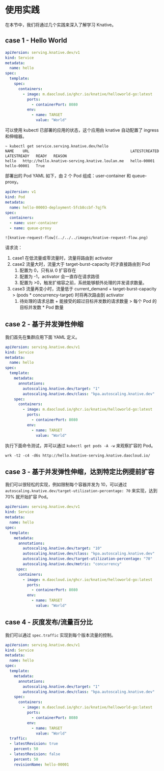 # 使用实践

在本节中，我们将通过几个实践来深入了解学习 Knative。

## case 1 - Hello World

```yaml
apiVersion: serving.knative.dev/v1
kind: Service
metadata:
  name: hello
spec:
  template:
    spec:
      containers:
        - image: m.daocloud.io/ghcr.io/knative/helloworld-go:latest
          ports:
            - containerPort: 8080
          env:
            - name: TARGET
              value: "World"
```

可以使用 kubectl 已部署的应用的状态，这个应用由 knative 自动配置了 ingress 和伸缩器。

```shell
~ kubectl get service.serving.knative.dev/hello
NAME    URL                                              LATESTCREATED   LATESTREADY   READY   REASON
hello   http://hello.knative-serving.knative.loulan.me   hello-00001     hello-00001   True
```

部署出的 Pod YAML 如下，由 2 个 Pod 组成：user-container 和 queue-proxy。

```yaml
apiVersion: v1
kind: Pod
metadata:
  name: hello-00003-deployment-5fcb8ccbf-7qjfk
spec:
  containers:
  - name: user-container
  - name: queue-proxy
```

    ![knative-request-flow](../../../images/knative-request-flow.png)


请求流：

1. case1 在低流量或零流量时，流量将路由到 activator
2. case2 流量大时，流量大于 target-burst-capacity 时才直接路由到 Pod
   1. 配置为 0，只有从 0 扩容存在
   2. 配置为 -1，activator 会一直存在请求路径
   3. 配置为 >0，触发扩缩容之前，系统能够额外处理的并发请求数量。
3. case3 流量再变小时，流量低于 current_demand + target-burst-capacity > (pods * concurrency-target) 时将再次路由到 activator
   1. 待处理的请求总数 + 能接受的超过目标并发数的请求数量 > 每个 Pod 的目标并发数 * Pod 数量


## case 2 - 基于并发弹性伸缩

我们首先在集群应用下面 YAML 定义。

```yaml
apiVersion: serving.knative.dev/v1
kind: Service
metadata:
  name: hello
spec:
  template:
    metadata:
      annotations:
        autoscaling.knative.dev/target: "1"
        autoscaling.knative.dev/class: "kpa.autoscaling.knative.dev"
    spec:
      containers:
        - image: m.daocloud.io/ghcr.io/knative/helloworld-go:latest
          ports:
            - containerPort: 8080
          env:
            - name: TARGET
              value: "World"
```

执行下面命令测试，并可以通过 `kubectl get pods -A -w` 来观察扩容的 Pod。

```shell
wrk -t2 -c4 -d6s http://hello.knative-serving.knative.daocloud.io/
```

## case 3 - 基于并发弹性伸缩，达到特定比例提前扩容

我们可以很轻松的实现，例如限制每个容器并发为 10，可以通过 `autoscaling.knative.dev/target-utilization-percentage: 70` 来实现，达到 70% 就开始扩容 Pod。

```yaml
apiVersion: serving.knative.dev/v1
kind: Service
metadata:
  name: hello
spec:
  template:
    metadata:
      annotations:
        autoscaling.knative.dev/target: "10"
        autoscaling.knative.dev/class: "kpa.autoscaling.knative.dev"
        autoscaling.knative.dev/target-utilization-percentage: "70" 
        autoscaling.knative.dev/metric: "concurrency"
     spec:
      containers:
        - image: m.daocloud.io/ghcr.io/knative/helloworld-go:latest
          ports:
            - containerPort: 8080
          env:
            - name: TARGET
              value: "World"
```

## case 4 - 灰度发布/流量百分比

我们可以通过 `spec.traffic` 实现到每个版本流量的控制。

```yaml
apiVersion: serving.knative.dev/v1
kind: Service
metadata:
  name: hello
spec:
  template:
    metadata:
      annotations:
        autoscaling.knative.dev/target: "1"  
        autoscaling.knative.dev/class: "kpa.autoscaling.knative.dev"         
    spec:
      containers:
        - image: m.daocloud.io/ghcr.io/knative/helloworld-go:latest
          ports:
            - containerPort: 8080
          env:
            - name: TARGET
              value: "World"
  traffic:
  - latestRevision: true
    percent: 50
  - latestRevision: false
    percent: 50
    revisionName: hello-00001    
```